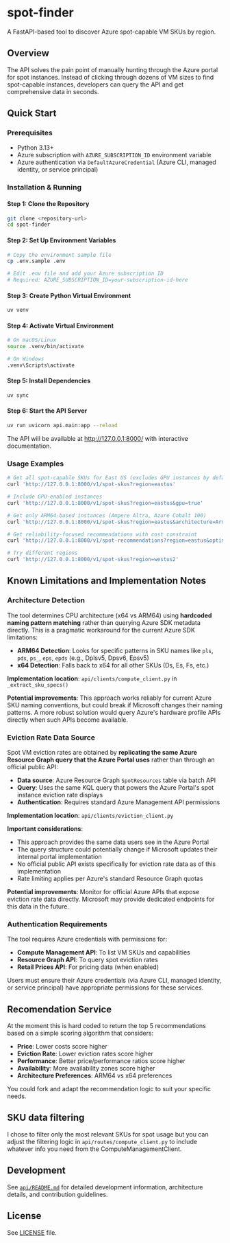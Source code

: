 # spot-finder

A FastAPI-based tool to discover Azure spot-capable VM SKUs by region.

## Overview

The API solves the pain point of manually hunting through the Azure portal for spot instances. Instead of clicking through dozens of VM sizes to find spot-capable instances, developers can query the API and get comprehensive data in seconds.

## Quick Start

### Prerequisites

- Python 3.13+
- Azure subscription with `AZURE_SUBSCRIPTION_ID` environment variable
- Azure authentication via `DefaultAzureCredential` (Azure CLI, managed identity, or service principal)

### Installation & Running

#### Step 1: Clone the Repository

```bash
git clone <repository-url>
cd spot-finder
```

#### Step 2: Set Up Environment Variables

```bash
# Copy the environment sample file
cp .env.sample .env

# Edit .env file and add your Azure subscription ID
# Required: AZURE_SUBSCRIPTION_ID=your-subscription-id-here
```

#### Step 3: Create Python Virtual Environment

```bash
uv venv
```

#### Step 4: Activate Virtual Environment

```bash
# On macOS/Linux
source .venv/bin/activate

# On Windows
.venv\Scripts\activate
```

#### Step 5: Install Dependencies

```bash
uv sync
```

#### Step 6: Start the API Server

```bash
uv run uvicorn api.main:app --reload
```

The API will be available at <http://127.0.0.1:8000/> with interactive documentation.

### Usage Examples

```bash
# Get all spot-capable SKUs for East US (excludes GPU instances by default)
curl 'http://127.0.0.1:8000/v1/spot-skus?region=eastus'

# Include GPU-enabled instances
curl 'http://127.0.0.1:8000/v1/spot-skus?region=eastus&gpu=true'

# Get only ARM64-based instances (Ampere Altra, Azure Cobalt 100)
curl 'http://127.0.0.1:8000/v1/spot-skus?region=eastus&architecture=Arm64'

# Get reliability-focused recommendations with cost constraint
curl 'http://127.0.0.1:8000/v1/spot-recommendations?region=eastus&optimize_for=reliability&max_hourly_cost=0.05'

# Try different regions
curl 'http://127.0.0.1:8000/v1/spot-skus?region=westus2'
```

## Known Limitations and Implementation Notes

### Architecture Detection

The tool determines CPU architecture (x64 vs ARM64) using **hardcoded naming pattern matching** rather than querying Azure SDK metadata directly. This is a pragmatic workaround for the current Azure SDK limitations:

- **ARM64 Detection**: Looks for specific patterns in SKU names like `pls`, `pds`, `ps_`, `eps`, `epds` (e.g., Dplsv5, Dpsv6, Epsv5)
- **x64 Detection**: Falls back to x64 for all other SKUs (Ds, Es, Fs, etc.)

**Implementation location**: `api/clients/compute_client.py` in `_extract_sku_specs()`

**Potential improvements**: This approach works reliably for current Azure SKU naming conventions, but could break if Microsoft changes their naming patterns. A more robust solution would query Azure's hardware profile APIs directly when such APIs become available.

### Eviction Rate Data Source

Spot VM eviction rates are obtained by **replicating the same Azure Resource Graph query that the Azure Portal uses** rather than through an official public API:

- **Data source**: Azure Resource Graph `SpotResources` table via batch API
- **Query**: Uses the same KQL query that powers the Azure Portal's spot instance eviction rate displays
- **Authentication**: Requires standard Azure Management API permissions

**Implementation location**: `api/clients/eviction_client.py`

**Important considerations**:

- This approach provides the same data users see in the Azure Portal
- The query structure could potentially change if Microsoft updates their internal portal implementation
- No official public API exists specifically for eviction rate data as of this implementation
- Rate limiting applies per Azure's standard Resource Graph quotas

**Potential improvements**: Monitor for official Azure APIs that expose eviction rate data directly. Microsoft may provide dedicated endpoints for this data in the future.

### Authentication Requirements

The tool requires Azure credentials with permissions for:

- **Compute Management API**: To list VM SKUs and capabilities
- **Resource Graph API**: To query spot eviction rates
- **Retail Prices API**: For pricing data (when enabled)

Users must ensure their Azure credentials (via Azure CLI, managed identity, or service principal) have appropriate permissions for these services.

## Recomendation Service

At the moment this is hard coded to return the top 5 recommendations based on a simple scoring algorithm that considers:

- **Price**: Lower costs score higher
- **Eviction Rate**: Lower eviction rates score higher
- **Performance**: Better price/performance ratios score higher
- **Availability**: More availability zones score higher
- **Architecture Preferences**: ARM64 vs x64 preferences

You could fork and adapt the recommendation logic to suit your specific needs.

## SKU data filtering

I chose to filter only the most relevant SKUs for spot usage but you can adjust the filtering logic in `api/routes/compute_client.py` to include whatever info you need from the ComputeManagementClient.

## Development

See [`api/README.md`](api/README.md) for detailed development information, architecture details, and contribution guidelines.

## License

See [LICENSE](LICENSE) file.
